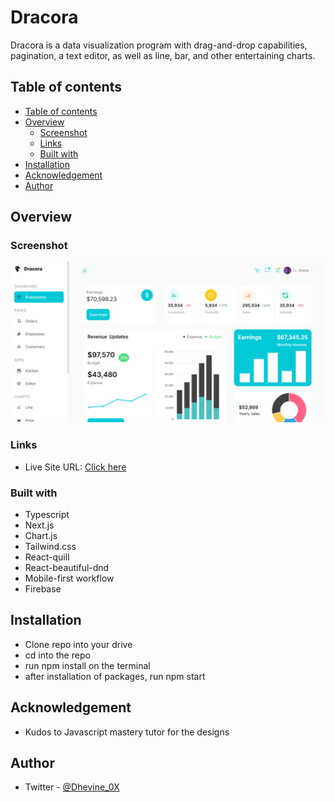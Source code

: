 # Dracora

Dracora is a data visualization program with drag-and-drop capabilities, pagination, a text editor, as well as line, bar, and other entertaining charts.

## Table of contents

- [Table of contents](#table-of-contents)
- [Overview](#overview)
  - [Screenshot](#screenshot)
  - [Links](#links)
  - [Built with](#built-with)
- [Installation](#installation)
- [Acknowledgement](#acknowledgement)
- [Author](#author)

## Overview

### Screenshot

![screenshot](./public/screenshot.png)

### Links

- Live Site URL: [Click here](https://dracora.vercel.app/)

### Built with

- Typescript
- Next.js
- Chart.js
- Tailwind.css
- React-quill
- React-beautiful-dnd
- Mobile-first workflow
- Firebase

## Installation

- Clone repo into your drive
- cd into the repo
- run npm install on the terminal
- after installation of packages, run npm start

## Acknowledgement

- Kudos to Javascript mastery tutor for the designs

## Author

- Twitter - [@Dhevine_0X](https://www.twitter.com/Dhevine_0X)
